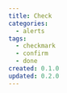 ```yaml
---
title: Check
categories:
  - alerts
tags:
  - checkmark
  - confirm
  - done
created: 0.1.0
updated: 0.2.0
---
```

